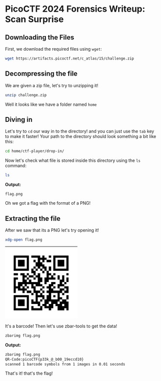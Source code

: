 # PicoCTF 2024 Forensics Writeup: Scan Surprise

## Downloading the Files
First, we download the required files using `wget`:

```bash
wget https://artifacts.picoctf.net/c_atlas/15/challenge.zip
```

## Decompressing the file
We are given a zip file, let's try to unzipping it!

```bash
unzip challenge.zip
```

Well it looks like we have a folder named `home`

## Diving in
Let's try to `cd` our way in to the directory! and you can just use the `tab` key to make it faster! Your path to the directory should look something a bit like this:

```bash
cd home/ctf-player/drop-in/
```

Now let's check what file is stored inside this directory using the `ls` command:

```bash
ls
```

**Output:**
```
flag.png
```
Oh we got a flag with the format of a PNG!

## Extracting the file
After we saw that its a PNG let's try opening it!

```bash
xdg-open flag.png
```
<img src="screenshots/flag.png">

It's a barcode! Then let's use zbar-tools to get the data!

```bash
zbarimg flag.png
```
**Output:**
```
zbarimg flag.png 
QR-Code:picoCTF{p33k_@_b00_19eccd10}
scanned 1 barcode symbols from 1 images in 0.01 seconds
```

That's it! that's the flag!
